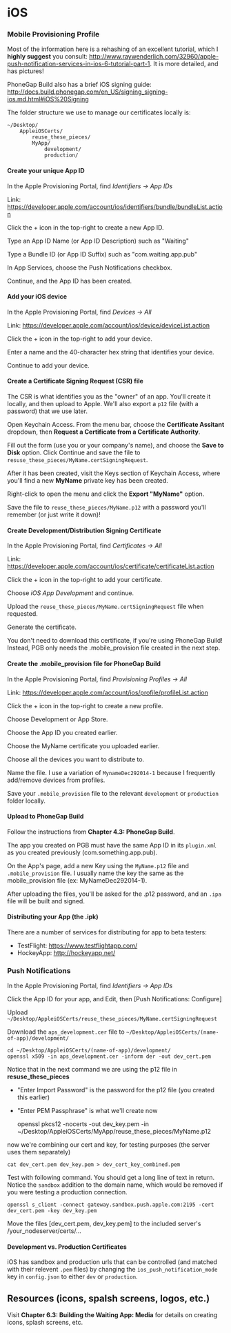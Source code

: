 # iOS

### Mobile Provisioning Profile 

Most of the information here is a rehashing of an excellent tutorial, which I __highly suggest__ you consult: http://www.raywenderlich.com/32960/apple-push-notification-services-in-ios-6-tutorial-part-1. It is more detailed, and has pictures! 

PhoneGap Build also has a brief iOS signing guide: http://docs.build.phonegap.com/en_US/signing_signing-ios.md.html#iOS%20Signing


The folder structure we use to manage our certificates locally is:

    ~/Desktop/
        AppleiOSCerts/
            reuse_these_pieces/
            MyApp/
                development/
                production/

#### Create your unique App ID 

In the Apple Provisioning Portal, find _Identifiers -> App IDs_

Link: https://developer.apple.com/account/ios/identifiers/bundle/bundleList.action

Click the + icon in the top-right to create a new App ID. 

Type an App ID Name (or App ID Description) such as "Waiting"

Type a Bundle ID (or App ID Suffix) such as "com.waiting.app.pub"

In App Services, choose the Push Notifications checkbox. 

Continue, and the App ID has been created. 

#### Add your iOS device 

In the Apple Provisioning Portal, find _Devices -> All_

Link: https://developer.apple.com/account/ios/device/deviceList.action

Click the + icon in the top-right to add your device.  

Enter a name and the 40-character hex string that identifies your device. 

Continue to add your device. 


#### Create a Certificate Signing Request (CSR) file 

The CSR is what identifies you as the "owner" of an app. You'll create it locally, and then upload to Apple. We'll also export a `p12` file (with a password) that we use later. 

Open Keychain Access. From the menu bar, choose the __Certificate Assitant__ dropdown, then __Request a Certificate from a Certificate Authority__. 

Fill out the form (use you or your company's name), and choose the __Save to Disk__ option. Click Continue and save the file to `resuse_these_pieces/MyName.certSigningRequest`. 

After it has been created, visit the Keys section of Keychain Access, where you'll find a new __MyName__ private key has been created. 

Right-click to open the menu and click the __Export "MyName"__ option.

Save the file to  `reuse_these_pieces/MyName.p12` with a password you'll remember (or just write it down)! 

#### Create Development/Distribution Signing Certificate 

In the Apple Provisioning Portal, find _Certificates -> All_

Link: https://developer.apple.com/account/ios/certificate/certificateList.action

Click the + icon in the top-right to add your certificate. 

Choose _iOS App Development_ and continue. 

Upload the `reuse_these_pieces/MyName.certSigningRequest` file when requested. 

Generate the certificate. 

You don't need to download this certificate, if you're using PhoneGap Build! Instead, PGB only needs the .mobile_provision file created in the next step. 


#### Create the .mobile_provision file for PhoneGap Build  

In the Apple Provisioning Portal, find _Provisioning Profiles -> All_

Link: https://developer.apple.com/account/ios/profile/profileList.action

Click the + icon in the top-right to create a new profile.  

Choose Development or App Store. 

Choose the App ID you created earlier. 

Choose the MyName certificate you uploaded earlier. 

Choose all the devices you want to distribute to. 

Name the file. I use a variation of `MynameDec292014-1` because I frequently add/remove devices from profiles. 

Save your `.mobile_provision` file to the relevant `development` or `production` folder locally. 

#### Upload to PhoneGap Build 

Follow the instructions from __Chapter 4.3: PhoneGap Build__. 

The app you created on PGB must have the same App ID in its `plugin.xml` as you created previously (com.something.app.pub). 

On the App's page, add a new Key using the `MyName.p12` file and `.mobile_provision` file. I usually name the key the same as the mobile_provision file (ex: MyNameDec292014-1). 

After uploading the files, you'll be asked for the .p12 password, and an `.ipa` file will be built and signed. 

#### Distributing your App (the .ipk) 

There are a number of services for distributing for app to beta testers: 

- TestFlight: https://www.testflightapp.com/
- HockeyApp: http://hockeyapp.net/




### Push Notifications 

In the Apple Provisioning Portal, find _Identifiers -> App IDs_

Click the App ID for your app, and Edit, then [Push Notifications: Configure]

Upload `~/Desktop/AppleiOSCerts/reuse_these_pieces/MyName.certSigningRequest` 

Download the `aps_development.cer` file to `~/Desktop/AppleiOSCerts/(name-of-app)/development/`

 
    cd ~/Desktop/AppleiOSCerts/(name-of-app)/development/
    openssl x509 -in aps_development.cer -inform der -out dev_cert.pem

Notice that in the next command we are using the p12 file in __resuse_these_pieces__  
- "Enter Import Password" is the password for the p12 file (you created this earlier) 
- "Enter PEM Passphrase" is what we'll create now  


    openssl pkcs12 -nocerts -out dev_key.pem -in ~/Desktop/AppleiOSCerts/MyApp/reuse_these_pieces/MyName.p12  

now we're combining our cert and key, for testing purposes (the server uses them separately)  
    
    cat dev_cert.pem dev_key.pem > dev_cert_key_combined.pem

Test with following command. You should get a long line of text in return. Notice the `sandbox` addition to the domain name, which would be removed if you were testing a production connection. 

    openssl s_client -connect gateway.sandbox.push.apple.com:2195 -cert dev_cert.pem -key dev_key.pem

Move the files [dev_cert.pem, dev_key.pem] to the included server's  /your_nodeserver/certs/...


#### Development vs. Production Certificates 

iOS has sandbox and production urls that can be controlled (and matched with their relevent `.pem` files) by changing the `ios_push_notification_mode` key in `config.json` to either `dev` or `production`. 


## Resources (icons, spalsh screens, logos, etc.)

Visit __Chapter 6.3: Building the Waiting App: Media__ for details on creating icons, splash screens, etc.  



